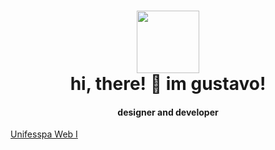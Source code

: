 <h1 align="center">
  <img src="https://media.giphy.com/media/ZrlYxeVZ0zqkU/giphy.gif" width="100" height="100" />
  <br>hi, there! 🥸 im gustavo!
  <h4 align="center">
  designer and developer️
  </h4>
</h1>


<a href="./UNIFESSPA-WebI/Atividade 1">Unifesspa Web I</a>
